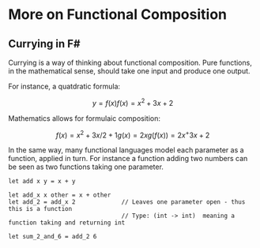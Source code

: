 # More on Functional Composition

## Currying in F#
Currying is a way of thinking about functional composition.
Pure functions, in the mathematical sense, should take one input
and produce one output.

For instance, a quatdratic formula:
```math
y = f(x)
f(x) = x^2 + 3x + 2
```

Mathematics allows for formulaic composition:
```math
f(x) = x^2 + 3x/2 + 1
g(x) = 2x

g(f(x)) = 2x^ + 3x + 2
```

In the same way, many functional languages model each parameter as a function, applied in turn.
For instance a function adding two numbers can be seen as two functions taking one parameter.

```F#
let add x y = x + y

let add_x x other = x + other
let add_2 = add_x 2             // Leaves one parameter open - thus this is a function
                                // Type: (int -> int)  meaning a function taking and returning int

let sum_2_and_6 = add_2 6
```


